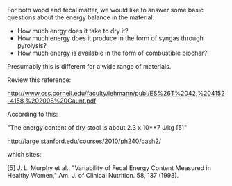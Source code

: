 For both wood and fecal matter, we would like to answer some basic questions about the energy balance in the material:
* How much enrgy does it take to dry it?
* How much energy does it produce in the form of syngas through pyrolysis?
* How much energy is available in the form of combustible biochar?

Presumably this is different for a wide range of materials. 

Review this reference:


http://www.css.cornell.edu/faculty/lehmann/publ/ES%26T%2042,%204152-4158,%202008%20Gaunt.pdf

According to this:

"The energy content of dry stool is about 2.3 x 10**7 J/kg [5]"

http://large.stanford.edu/courses/2010/ph240/cash2/

which sites:

[5] J. L. Murphy et al., "Variability of Fecal Energy Content Measured in Healthy Women," Am. J. of Clinical Nutrition. 58, 137 (1993).


